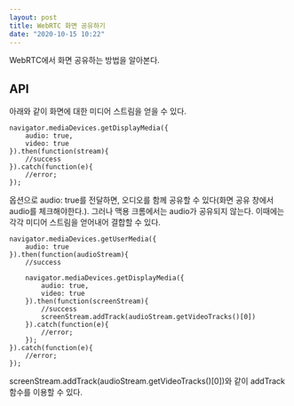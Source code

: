 ```yaml
---
layout: post
title: WebRTC 화면 공유하기
date: "2020-10-15 10:22"
---
```


WebRTC에서 화면 공유하는 방법을 알아본다.

## API
아래와 같이 화면에 대한 미디어 스트림을 얻을 수 있다.
```
navigator.mediaDevices.getDisplayMedia({
	audio: true,
	video: true
}).then(function(stream){
	//success
}).catch(function(e){
	//error;
});
```

옵션으로 audio: true를 전달하면, 오디오를 함께 공유할 수 있다(화면 공유 창에서 audio를 체크해야한다.). 그러나 맥용 크롬에서는 audio가 공유되지 않는다. 이때에는 각각 미디어 스트림을 얻어내어 결합할 수 있다.


```
navigator.mediaDevices.getUserMedia({
	audio: true
}).then(function(audioStream){
	//success

	navigator.mediaDevices.getDisplayMedia({
		audio: true,
		video: true
	}).then(function(screenStream){
		//success
		screenStream.addTrack(audioStream.getVideoTracks()[0])
	}).catch(function(e){
		//error;
	});
}).catch(function(e){
	//error;
});
```

screenStream.addTrack(audioStream.getVideoTracks()[0])와 같이 addTrack함수를 이용할 수 있다.

